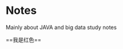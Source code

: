 # Notes
Mainly about JAVA and big data study notes



<head><link rel="stylesheet" type="text/css" href="css/github.css" /></head>





> 

==我是红色==
